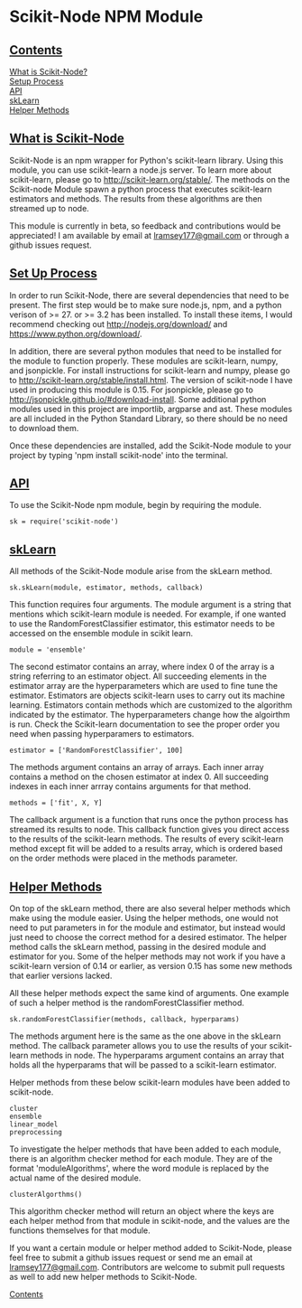 <h1>Scikit-Node NPM Module</h1>

## <a name='contents' href='#'> Contents</a>

[What is Scikit-Node?](#about)  
[Setup Process](#setup)  
[API](#use)  
[skLearn](#sk)  
[Helper Methods](#halp)  

## <a name='about' href='#'> What is Scikit-Node </a>

Scikit-Node is an npm wrapper for Python's scikit-learn library.  Using this module, you can use scikit-learn a node.js server.  To learn more about scikit-learn, please go to http://scikit-learn.org/stable/.  The methods on the Scikit-node Module spawn a python process that executes scikit-learn estimators and methods.  The results from these algorithms are then streamed up to node.

This module is currently in beta, so feedback and contributions would be appreciated!  I am available by email at lramsey177@gmail.com or through a github issues request.

## <a name='setup' href='#'> Set Up Process</a>

In order to run Scikit-Node, there are several dependencies that need to be present.  The first step would be to make sure node.js, npm, and a python verison of >= 27. or >= 3.2 has been installed.  To install these items, I would recommend checking out http://nodejs.org/download/ and https://www.python.org/download/.

In addition, there are several python modules that need to be installed for the module to function properly.  These modules are scikit-learn, numpy, and jsonpickle.  For install instructions for scikit-learn and numpy, please go to http://scikit-learn.org/stable/install.html.  The version of scikit-node I have used in producing this module is 0.15.  For jsonpickle, please go to http://jsonpickle.github.io/#download-install.  Some additional python modules used in this project are importlib, argparse and ast.  These modules are all included in the Python Standard Library, so there should be no need to download them.

Once these dependencies are installed, add the Scikit-Node module to your project by typing 'npm install scikit-node' into the terminal.

## <a name='use' href='#'> API</a>

To use the Scikit-Node npm module, begin by requiring the module.

    sk = require('scikit-node')

## <a name='sk' href='#'> skLearn</a>

All methods of the Scikit-Node module arise from the skLearn method.

    sk.skLearn(module, estimator, methods, callback)

This function requires four arguments.  The module argument is a string that mentions which scikit-learn module is needed.  For example, if one wanted to use the RandomForestClassifier estimator, this estimator needs to be accessed on the ensemble module in scikit learn.
    
    module = 'ensemble'

The second estimator contains an array, where index 0 of the array is a string referring to an estimator object.  All succeeding elements in the estimator array are the hyperparameters which are used to fine tune the estimator.  Estimators are objects scikit-learn uses to carry out its machine learning.  Estimators contain methods which are customized to the algorithm indicated by the estimator.  The hyperparameters change how the algoirthm is run.  Check the Scikit-learn documentation to see the proper order you need when passing hyperparamers to estimators.
    
    estimator = ['RandomForestClassifier', 100]

The methods argument contains an array of arrays.  Each inner array contains a method on the chosen estimator at index 0.  All succeeding indexes in each inner arrray contains arguments for that method.

    methods = ['fit', X, Y]

The callback argument is a function that runs once the python process has streamed its results to node.  This callback function gives you direct access to the results of the scikit-learn methods.  The results of every scikit-learn method except fit will be added to a results array, which is ordered based on the order methods were placed in the methods parameter.

## <a name='halp' href='#'> Helper Methods</a>

On top of the skLearn method, there are also several helper methods which make using the module easier.  Using the helper methods, one would not need to put parameters in for the module and estimator, but instead would just need to choose the correct method for a desired estimator.  The helper method calls the skLearn method, passing in the desired module and estimator for you.  Some of the helper methods may not work if you have a scikit-learn version of 0.14 or earlier, as version 0.15 has some new methods that earlier versions lacked.

All these helper methods expect the same kind of arguments.  One example of such a helper method is the randomForestClassifier method.

    sk.randomForestClassifier(methods, callback, hyperparams)

The methods argument here is the same as the one above in the skLearn method.  The callback parameter allows you to use the results of your scikit-learn methods in node.  The hyperparams argument contains an array that holds all the hyperparams that will be passed to a scikit-learn estimator.

Helper methods from these below scikit-learn modules have been added to scikit-node.

    cluster
    ensemble
    linear_model
    preprocessing

To investigate the helper methods that have been added to each module, there is an algorithm checker method for each module.  They are of the format 'moduleAlgorithms', where the word module is replaced by the actual name of the desired module.
    
    clusterAlgorthms()

This algorithm checker method will return an object where the keys are each helper method from that module in scikit-node, and the values are the functions themselves for that module.

If you want a certain module or helper method added to Scikit-Node, please feel free to submit a github issues request or send me an email at lramsey177@gmail.com.  Contributors are welcome to submit pull requests as well to add new helper methods to Scikit-Node.

[Contents](#contents)
